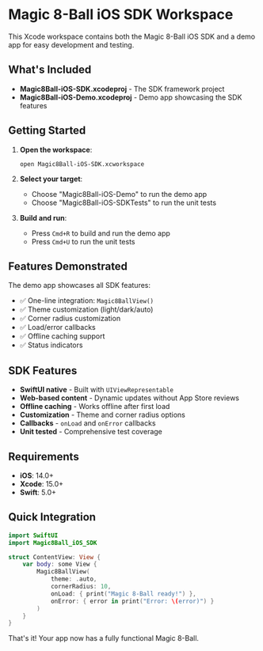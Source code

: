# Magic 8-Ball iOS SDK Workspace

This Xcode workspace contains both the Magic 8-Ball iOS SDK and a demo app for easy development and testing.

## What's Included

- **Magic8Ball-iOS-SDK.xcodeproj** - The SDK framework project
- **Magic8Ball-iOS-Demo.xcodeproj** - Demo app showcasing the SDK features

## Getting Started

1. **Open the workspace**:
   ```
   open Magic8Ball-iOS-SDK.xcworkspace
   ```

2. **Select your target**:
   - Choose "Magic8Ball-iOS-Demo" to run the demo app
   - Choose "Magic8Ball-iOS-SDKTests" to run the unit tests

3. **Build and run**:
   - Press `Cmd+R` to build and run the demo app
   - Press `Cmd+U` to run the unit tests

## Features Demonstrated

The demo app showcases all SDK features:
- ✅ One-line integration: `Magic8BallView()`
- ✅ Theme customization (light/dark/auto)
- ✅ Corner radius customization
- ✅ Load/error callbacks
- ✅ Offline caching support
- ✅ Status indicators

## SDK Features

- **SwiftUI native** - Built with `UIViewRepresentable`
- **Web-based content** - Dynamic updates without App Store reviews
- **Offline caching** - Works offline after first load
- **Customization** - Theme and corner radius options
- **Callbacks** - `onLoad` and `onError` callbacks
- **Unit tested** - Comprehensive test coverage

## Requirements

- **iOS**: 14.0+
- **Xcode**: 15.0+
- **Swift**: 5.0+

## Quick Integration

```swift
import SwiftUI
import Magic8Ball_iOS_SDK

struct ContentView: View {
    var body: some View {
        Magic8BallView(
            theme: .auto,
            cornerRadius: 10,
            onLoad: { print("Magic 8-Ball ready!") },
            onError: { error in print("Error: \(error)") }
        )
    }
}
```

That's it! Your app now has a fully functional Magic 8-Ball. 